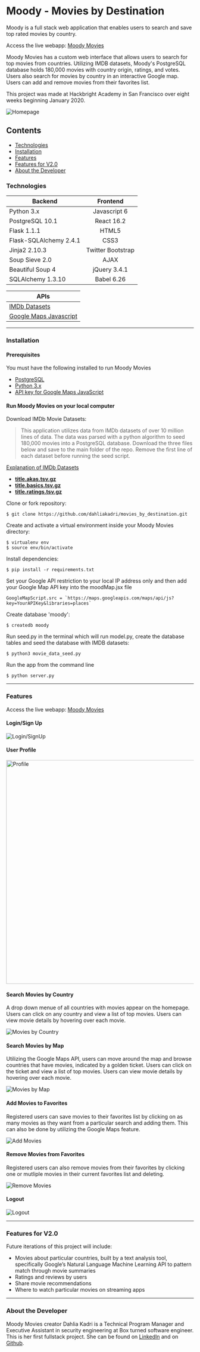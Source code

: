 # Moody - Movies by Destination
Moody is a full stack web application that enables users to search and save top rated movies by country.

Access the live webapp: [Moody Movies](http://moodymovies.sadraii.com)

Moody Movies has a custom web interface that allows users to search for top movies from countries. Utilizing IMDB datasets, Moody's PostgreSQL database holds 180,000 movies with country origin, ratings, and votes. Users also search for movies by country in an interactive Google map. Users can add and remove movies from their favorites list.

This project was made at Hackbright Academy in San Francisco over eight weeks beginning January 2020.


![Homepage](https://github.com/dahliakadri/movies_by_destination/blob/master/static/img/moodymovie.gif "Homepage")


## Contents

 - [Technologies](#technologies)
 - [Installation](#installation)
 - [Features](#features)
 - [Features for V2.0](#featuresforv2.0)
 - [About the Developer](#aboutthedeveloper)


### Technologies

| Backend | Frontend   |
| ------------- |:-------------:|
| Python 3.x    | Javascript 6 |
| PostgreSQL 10.1  | React 16.2    |  
| Flask 1.1.1 | HTML5  |  
| Flask-SQLAlchemy 2.4.1| CSS3 | 
| Jinja2 2.10.3 | Twitter Bootstrap|
| Soup Sieve 2.0| AJAX |
| Beautiful Soup 4 | jQuery 3.4.1 |
| SQLAlchemy 1.3.10  | Babel 6.26  |

|APIs|
|--|
| [IMDb Datasets](https://www.imdb.com/interfaces/) | 
| [Google Maps Javascript](https://developers.google.com/maps/documentation/javascript/tutorial) |
---

### Installation
#### Prerequisites
You must have the following installed to run Moody Movies
 - [PostgreSQL](https://www.postgresql.org/)
 - [Python 3.x](https://www.python.org/downloads/)
 - [API key for Google Maps JavaScript](https://developers.google.com/maps/documentation/javascript/tutorial)
 #### Run Moody Movies on your local computer
Download IMDb Movie Datasets:
> This application utilizes data from IMDb datasets of over 10 million
> lines of data. The data was parsed with a python algorithm to seed
> 180,000 movies into a PostgreSQL database. Download the three files below
> and save to the main folder of the repo. Remove the first line of each dataset
>before running the seed script.

[Explanation of IMDb Datasets](https://www.imdb.com/interfaces/)
- [**title.akas.tsv.gz**](https://datasets.imdbws.com/title.akas.tsv.gz%5C)
- [**title.basics.tsv.gz**](https://datasets.imdbws.com/title.basics.tsv.gz)
- [**title.ratings.tsv.gz**](https://datasets.imdbws.com/title.ratings.tsv.gz)

 Clone or fork repository:

    $ git clone https://github.com/dahliakadri/movies_by_destination.git
    
Create and activate a virtual environment inside your Moody Movies directory:
```
$ virtualenv env
$ source env/bin/activate
```

Install dependencies:
```
$ pip install -r requirements.txt
```

Set your Google API restriction to your local IP address only and then add your Google Map API key into the moodMap.jsx file

    GoogleMapScript.src = `https://maps.googleapis.com/maps/api/js?key=YourAPIKey&libraries=places`

Create database 'moody':
   ```
$ createdb moody
```

Run seed.py in the terminal which will run model.py, create the database tables and seed the database with IMDB datasets:
   ```
$ python3 movie_data_seed.py
```

Run the app from the command line

```
$ python server.py
```

---

### Features
Access the live webapp: [Moody Movies](http://moodymovies.sadraii.com)

#### Login/Sign Up

![Login/SignUp](https://github.com/dahliakadri/movies_by_destination/blob/master/static/img/moodymovielogin.gif "Login / Sign Up")

#### User Profile

<img src="https://github.com/dahliakadri/movies_by_destination/raw/master/static/img/moodymovieprofile.png" alt="Profile" width="600">

#### Search Movies by Country

A drop down menue of all countries with movies appear on the homepage. Users can click on any country and view a list of top movies. Users can view movie details by hovering over each movie.

![Movies by Country](https://github.com/dahliakadri/movies_by_destination/blob/master/static/img/moodymoviebycountry.gif "Movies by Country")

#### Search Movies by Map

Utilizing the Google Maps API, users can move around the map and browse countries that have movies, indicated by a golden ticket. Users can click on the ticket and view a list of top movies. Users can view movie details by hovering over each movie.

![Movies by Map](https://github.com/dahliakadri/movies_by_destination/blob/master/static/img/moodymoviebymap.gif "Movies by Map")

#### Add Movies to Favorites

Registered users can save movies to their favorites list by clicking on as many movies as they want from a particular search and adding them. This can also be done by utilizing the Google Maps feature.

![Add Movies](https://github.com/dahliakadri/movies_by_destination/blob/master/static/img/moodymovieaddmovie.gif "Add Movies to Favorites")

#### Remove Movies from Favorites

Registered users can also remove movies from their favorites by clicking one or mutliple movies in their current favorites list and deleting.

![Remove Movies](https://github.com/dahliakadri/movies_by_destination/blob/master/static/img/moodymovieremovemovie.gif "Remove Movies to Favorites")

#### Logout

![Logout](https://github.com/dahliakadri/movies_by_destination/blob/master/static/img/moodymovielogout.gif "Moody Logout")

---

### <a name="featuresforv2.0"></a> Features for V2.0
Future iterations of this project will include:
 - Movies about particular countries, built by a text analysis tool, specifically Google’s Natural Language Machine Learning API to pattern match through movie summaries
 - Ratings and reviews by users
 - Share movie recommendations
 - Where to watch particular movies on streaming apps
---


### <a name="aboutthedeveloper"></a> About the Developer
Moody Movies creator Dahlia Kadri is a Technical Program Manager and Executive Assistant in security engineering at Box turned software engineer. This is her first fullstack project. She can be found on [LinkedIn](https://www.linkedin.com/in/dahliakadri/) and on [Github](https://github.com/dahliakadri).